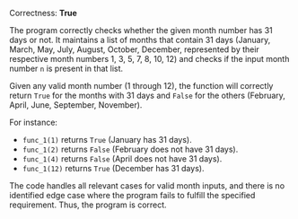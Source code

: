 Correctness: **True**

The program correctly checks whether the given month number has 31 days or not. It maintains a list of months that contain 31 days (January, March, May, July, August, October, December, represented by their respective month numbers 1, 3, 5, 7, 8, 10, 12) and checks if the input month number `n` is present in that list. 

Given any valid month number (1 through 12), the function will correctly return `True` for the months with 31 days and `False` for the others (February, April, June, September, November). 

For instance:
- `func_1(1)` returns `True` (January has 31 days).
- `func_1(2)` returns `False` (February does not have 31 days).
- `func_1(4)` returns `False` (April does not have 31 days).
- `func_1(12)` returns `True` (December has 31 days).

The code handles all relevant cases for valid month inputs, and there is no identified edge case where the program fails to fulfill the specified requirement. Thus, the program is correct.